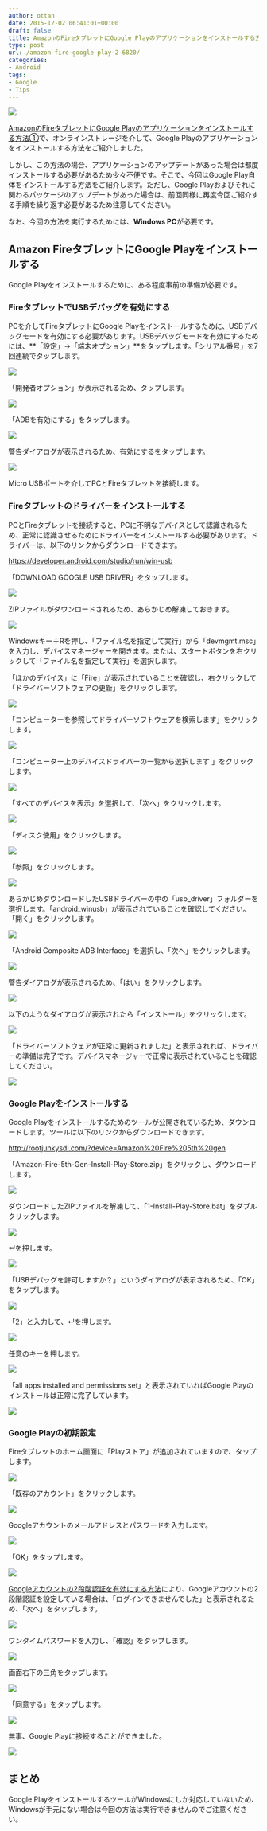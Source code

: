 ```yaml
---
author: ottan
date: 2015-12-02 06:41:01+00:00
draft: false
title: AmazonのFireタブレットにGoogle Playのアプリケーションをインストールする方法②
type: post
url: /amazon-fire-google-play-2-6820/
categories:
- Android
tags:
- Google
- Tips
---
```


![](/uploads/2015/12/151202-565e897277c1d-1.jpg)






[AmazonのFireタブレットにGoogle Playのアプリケーションをインストールする方法①](/?p=3013)で、オンラインストレージを介して、Google Playのアプリケーションをインストールする方法をご紹介しました。





しかし、この方法の場合、アプリケーションのアップデートがあった場合は都度インストールする必要があるため少々不便です。そこで、今回はGoogle Play自体をインストールする方法をご紹介します。ただし、Google Playおよびそれに関わるパッケージのアップデートがあった場合は、前回同様に再度今回ご紹介する手順を繰り返す必要があるため注意してください。





なお、今回の方法を実行するためには、**Windows PC**が必要です。





## Amazon FireタブレットにGoogle Playをインストールする





Google Playをインストールするために、ある程度事前の準備が必要です。





### FireタブレットでUSBデバッグを有効にする





PCを介してFireタブレットにGoogle Playをインストールするために、USBデバッグモードを有効にする必要があります。USBデバッグモードを有効にするためには、**「設定」→「端末オプション」**をタップします。「シリアル番号」を7回連続でタップします。





![](/uploads/2015/12/151202-565e89738f322.png)






「開発者オプション」が表示されるため、タップします。





![](/uploads/2015/12/151202-565e89757264e.png)






「ADBを有効にする」をタップします。





![](/uploads/2015/12/151202-565e8976a145e.png)






警告ダイアログが表示されるため、有効にするをタップします。





![](/uploads/2015/12/151202-565e8977db238.png)






Micro USBポートを介してPCとFireタブレットを接続します。





### Fireタブレットのドライバーをインストールする





PCとFireタブレットを接続すると、PCに不明なデバイスとして認識されるため、正常に認識させるためにドライバーをインストールする必要があります。ドライバーは、以下のリンクからダウンロードできます。



https://developer.android.com/studio/run/win-usb



「DOWNLOAD GOOGLE USB DRIVER」をタップします。





![](/uploads/2015/12/151202-565e897ab54e1.png)






ZIPファイルがダウンロードされるため、あらかじめ解凍しておきます。





![](/uploads/2015/12/151202-565e897c76525.png)






Windowsキー＋Rを押し、「ファイル名を指定して実行」から「devmgmt.msc」を入力し、デバイスマネージャーを開きます。または、スタートボタンを右クリックして「ファイル名を指定して実行」を選択します。





「ほかのデバイス」に「Fire」が表示されていることを確認し、右クリックして「ドライバーソフトウェアの更新」をクリックします。






![](/uploads/2015/12/151202-565e897e054a6.png)






「コンピューターを参照してドライバーソフトウェアを検索します」をクリックします。





![](/uploads/2015/12/151202-565e8980002b3.png)






「コンピューター上のデバイスドライバーの一覧から選択します
」をクリックします。





![](/uploads/2015/12/151202-565e8981bd239.png)






「すべてのデバイスを表示」を選択して、「次へ」をクリックします。





![](/uploads/2015/12/151202-565e89835d325.png)






「ディスク使用」をクリックします。





![](/uploads/2015/12/151202-565e898539504.png)






「参照」をクリックします。





![](/uploads/2015/12/151202-565e8986dda02.png)






あらかじめダウンロードしたUSBドライバーの中の「usb_driver」フォルダーを選択します。「android_winusb」が表示されていることを確認してください。「開く」をクリックします。





![](/uploads/2015/12/151202-565e898826094.png)






「Android Composite ADB Interface」を選択し、「次へ」をクリックします。





![](/uploads/2015/12/151202-565e89896dd12.png)






警告ダイアログが表示されるため、「はい」をクリックします。





![](/uploads/2015/12/151202-565e898ad97ce.png)






以下のようなダイアログが表示されたら「インストール」をクリックします。





![](/uploads/2015/12/151202-565e898c18603.png)






「ドライバーソフトウェアが正常に更新されました」と表示されれば、ドライバーの準備は完了です。デバイスマネージャーで正常に表示されていることを確認してください。





![](/uploads/2015/12/151202-565e898d47be4.png)






### Google Playをインストールする





Google Playをインストールするためのツールが公開されているため、ダウンロードします。ツールは以下のリンクからダウンロードできます。



http://rootjunkysdl.com/?device=Amazon%20Fire%205th%20gen



「Amazon-Fire-5th-Gen-Install-Play-Store.zip」をクリックし、ダウンロードします。





![](/uploads/2015/12/151202-565e928390591.png)






ダウンロードしたZIPファイルを解凍して、「1-Install-Play-Store.bat」をダブルクリックします。





![](/uploads/2015/12/151202-565e898e94299.png)






↵を押します。





![](/uploads/2015/12/151202-565e899024989.png)






「USBデバッグを許可しますか？」というダイアログが表示されるため、「OK」をタップします。





![](/uploads/2015/12/151202-565e89793dabc.png)







「2」と入力して、↵を押します。





![](/uploads/2015/12/151202-565e899157230.png)






任意のキーを押します。





![](/uploads/2015/12/151202-565e8992825a3.png)






「all apps installed and permissions set」と表示されていればGoogle Playのインストールは正常に完了しています。





![](/uploads/2015/12/151202-565e8993ca9f6.png)






### Google Playの初期設定





Fireタブレットのホーム画面に「Playストア」が追加されていますので、タップします。





![](/uploads/2015/12/151202-565e899591fce.png)






「既存のアカウント」をクリックします。





![](/uploads/2015/12/151202-565e8997c1d86.png)






Googleアカウントのメールアドレスとパスワードを入力します。





![](/uploads/2015/12/151202-565e8998f2ad6.png)






「OK」をタップします。





![](/uploads/2015/12/151202-565e899a34021.png)






[Googleアカウントの2段階認証を有効にする方法](/google-two-step-authentication-890/)により、Googleアカウントの2段階認証を設定している場合は、「ログインできませんでした」と表示されるため、「次へ」をタップします。





![](/uploads/2015/12/151202-565e899b693c0.png)






ワンタイムパスワードを入力し、「確認」をタップします。





![](/uploads/2015/12/151202-565e899ca8b70.png)






画面右下の三角をタップします。





![](/uploads/2015/12/151202-565e899de5c0e.png)






「同意する」をタップします。





![](/uploads/2015/12/151202-565e89a02dec5.png)






無事、Google Playに接続することができました。





![](/uploads/2015/12/151202-565e89a1a7827.png)






## まとめ





Google PlayをインストールするツールがWindowsにしか対応していないため、Windowsが手元にない場合は今回の方法は実行できませんのでご注意ください。
